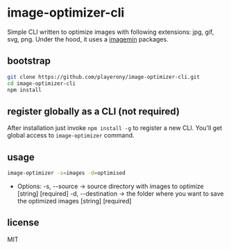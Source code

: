 # image-optimizer-cli

Simple CLI written to optimize images with following extensions: jpg, gif, svg, png. Under the hood, it uses a [imagemin](https://www.npmjs.com/package/imagemin) packages.

## bootstrap
```bash
git clone https://github.com/playerony/image-optimizer-cli.git
cd image-optimizer-cli
npm install
```

## register globally as a CLI (not required)

After installation just invoke `npm install -g` to register a new CLI. You'll get global access to `image-optimizer` command.

## usage

```bash
image-optimizer -s=images -d=optimised
```

* Options:
  -s, --source -> source directory with images to optimize [string] [required]
  -d, --destination -> the folder where you want to save the optimized images [string] [required]     

## license

MIT
